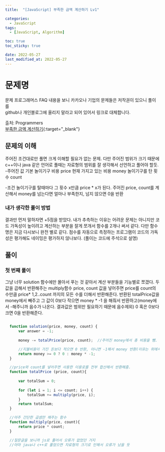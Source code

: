```yaml
---
title:  "[JavaScript] 부족한 금액 계산하기 Lv1" 

categories:
  - JavaScript
tags:
  - [JavaScript, Algorithm]

toc: true
toc_sticky: true

date: 2022-05-27
last_modified_at: 2022-05-27
---
```



# 문제명

문제 프로그래머스 FAQ 내용을 보니 카카오나 기업의 문제들은 저작권이 있으니 풀이를<br>
github나 개인블로그에 올리지 말라고 되어 있어서 링크로 대체합니다.

출처: Programmers <br>
[부족한 금액 계산하기](https://programmers.co.kr/learn/courses/30/lessons/82612?language=javascript){:target="_blank"}  




## 문제의 이해
주어진 조건대로만 풀면 크게 이해할 필요가 없는 문제.
다만 주어진 범위가 크기 때문에 c++이나 java 같은 언어로 풀때는 자료형의 범위를 잘 생각해서 선언하고 풀어야 할듯.
-주어진 값
기본 놀이기구 비용    price
현재 가지고 있는 비용 money
놀이기구를 탄 횟수    count

-조건
놀이기구를 탈때마다 그 횟수 x만큼 price * x가 된다.
주어진 price, count를 계산해서 money를 넘는다면 얼마나 부족한지, 넘지 않으면 0을 반환



### 내가 생각한 풀이 방법
결과만 먼저 말하자면 +5점을 받았다. 내가 추측하는 이유는 어려운 문제는 아니지만 코드 가독성이 높이려고 계산하는 부분을 잘게 쪼개서 함수를 2개나 써서 같다.
다만 함수명은 지금 다시보니 완전 별로 같다. 점수를 자동으로 측정하는 프로그램이 코드의 가독성은 평가해도 네이밍은 평가하지 않나보다.
(풀이는 코드에 주석으로 설명)

## 풀이
### 첫 번째 풀이

그냥 너무 solution 함수에만 몰아서 푸는 것 같아서 계산 부분들을 기능별로 쪼갰다.
두 값을 곱해서 반환해주는 multiply함수
price, count 값을 넣어주면 price를 count의 수만큼 price* 1,2..count 까지의 모든 수를 더해서 반환해준다.
반환된 totalPrice값을 money에서 빼주고 그 값이 0보다 작으면 money * -1 을 해줘서 반환하고(money에서 -해주니까 음수가 나온다. 결과값은 범위만 필요하기 때문에 음수제외) 0 혹은 0보다 크면 0을 반환해준다.

```javascript

  function solution(price, money, count) {
      var answer = -1;
      
      money -= totalPrice(price, count);  //주어진 money에서 총 비용을 뺌.

      //지불비용이 가진 돈보다 적으면 0 반환, 아니면 -1해서 money 반환(이유는 위에서 값을 빼기 때문에 음수가 되므로) 
      return money >= 0 ? 0 : money * -1;
  }

  //price와 count를 넣어주면 사용한 이용로를 전부 합산해서 반환해줌.
  function totalPrice (price, count){
      
      var totalSum = 0;
      
      for (let i = 1; i <= count; i++) {
          totalSum += multiply(price, i);
      }
      return totalSum;
  }

  //아주 간단한 곱셈만 해주는 함수
  function multiply(price, count){
      return price * count;
  }

  //질문글을 보니까 js로 풀어서 오류가 없었던 거지
  //아마 java나 c++로 풀었으면 자료형의 크기로 인해서 오류가 났을 듯
```




<br>



<!-- [맨 위](#){: .btn .btn--primary }{: .align-right} 스크롤시 자동으로 up to 화살표가 나오므로 삭제 -->
